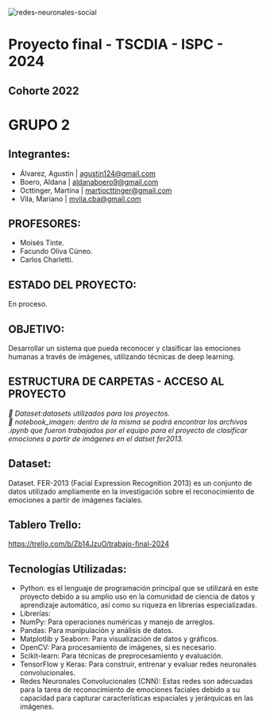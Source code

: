 ![redes-neuronales-social](https://github.com/agustin29a/Grupo2_PP2/assets/106885815/08b6633e-0c44-44c0-b576-0dc8caf06c31)

# Proyecto final - TSCDIA - ISPC - 2024

## Cohorte 2022

# GRUPO 2

## Integrantes:
* Álvarez, Agustin | agustin124@gmail.com  
* Boero, Aldana | aldanaboero9@gmail.com  
* Octtinger, Martina | martiocttinger@gmail.com  
* Vila, Mariano | mvila.cba@gmail.com  

## PROFESORES:
* Moisés Tinte.
* Facundo Oliva Cúneo.
* Carlos Charletti.

## ESTADO DEL PROYECTO: 
En proceso.

## OBJETIVO: 
Desarrollar un sistema que pueda reconocer y clasificar las emociones humanas a través de imágenes, utilizando técnicas de deep learning. 

## ESTRUCTURA DE CARPETAS - ACCESO AL PROYECTO
<em> 📁 Dataset:datasets utilizados para los proyectos.                                                        
     📁 notebook_imagen: dentro de la misma se podrá encontrar los archivos .ipynb que fueron trabajados por el equipo para el proyecto de clasificar emociones a partir de imágenes en el datset fer2013. 

     
</em>
     
## Dataset:
Dataset. FER-2013 (Facial Expression Recognition 2013) es un conjunto de datos utilizado ampliamente en la investigación sobre el reconocimiento de emociones a partir de imágenes faciales.

## Tablero Trello:
https://trello.com/b/Zb14JzuO/trabajo-final-2024

## Tecnologías Utilizadas:
* Python: es el lenguaje de programación principal que se utilizará en este proyecto debido a su amplio uso en la comunidad de ciencia de datos y aprendizaje automático, así como su riqueza en librerías especializadas.
* Librerías:
* NumPy: Para operaciones numéricas y manejo de arreglos.
* Pandas: Para manipulación y análisis de datos.
* Matplotlib y Seaborn: Para visualización de datos y gráficos.
* OpenCV: Para procesamiento de imágenes, si es necesario.
* Scikit-learn: Para técnicas de preprocesamiento y evaluación.
* TensorFlow y Keras: Para construir, entrenar y evaluar redes neuronales convolucionales.
* Redes Neuronales Convolucionales (CNN): Estas redes son adecuadas para la tarea de reconocimiento de emociones faciales debido a su capacidad para capturar características espaciales y jerárquicas en las imágenes.

